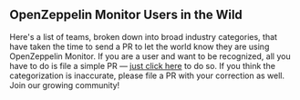 ## OpenZeppelin Monitor Users in the Wild

Here's a list of teams, broken down into broad industry categories, that have taken the time to send a PR to let
the world know they are using OpenZeppelin Monitor. If you are a user and want to be recognized,
all you have to do is file a simple PR — [just click here](https://github.com/OpenZeppelin/openzeppelin-monitor/edit/main/INTHEWILD.md) to do so. If you think
the categorization is inaccurate, please file a PR with your correction as well.
Join our growing community!

